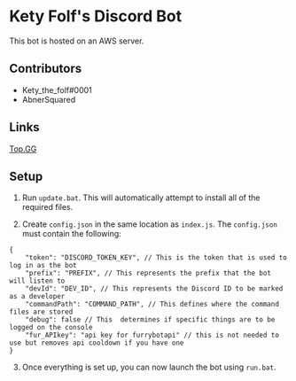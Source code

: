 # Kety Folf's Discord Bot
This bot is hosted on an AWS server.

## Contributors
- Kety_the_folf#0001
- AbnerSquared

## Links
[Top.GG](https://top.gg/bot/425138772221362176)

## Setup
1. Run `update.bat`. This will automatically attempt to install all of the required files.

2. Create `config.json` in the same location as `index.js`.
The `config.json` must contain the following:
```
{
    "token": "DISCORD_TOKEN_KEY", // This is the token that is used to log in as the bot
    "prefix": "PREFIX", // This represents the prefix that the bot will listen to
    "devId": "DEV_ID", // This represents the Discord ID to be marked as a developer
    "commandPath": "COMMAND_PATH", // This defines where the command files are stored
    "debug": false // This  determines if specific things are to be logged on the console
    "fur_APIkey": "api key for furrybotapi" // this is not needed to use but removes api cooldown if you have one
}
```

3. Once everything is set up, you can now launch the bot using `run.bat`.
